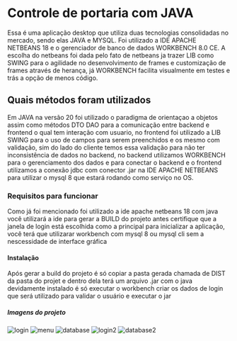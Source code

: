 # Controle de portaria com JAVA
Essa é uma aplicação desktop que utiliza duas tecnologias consolidadas no mercado, sendo elas JAVA e MYSQL.
Foi utilizado a IDE APACHE NETBEANS 18 e o gerenciador de banco de dados WORKBENCH 8.0 CE. A escolha do netbeans foi dada pelo fato de netbeans ja trazer LIB como SWING para o agilidade no desenvolvimento de frames e customização de frames através de herança,
já WORKBENCH facilita visualmente em testes e trás a opção de menos código.
## Quais métodos foram utilizados
Em JAVA na versão 20 foi utilizado o paradigma de orientaçao a objetos assim como métodos DTO DAO para a comunicação entre backend e
frontend o qual tem interação com usuario, no frontend foi utilizado a LIB SWING para o uso de campos para serem preenchidos e os 
mesmo com validação, sim do lado do cliente temos essa validação para não ter inconsistência de dados no backend, no backend 
utilizamos WORKBENCH para o gerenciamento dos dados e para conectar o backend e o frontend utilizamos a conexão jdbc com conector .jar
na IDE APACHE NETBEANS para utilizar o mysql 8 que estará rodando como serviço no OS.
### Requisitos para funcionar 
Como já foi mencionado foi utilizado a ide apache netbeans 18 com java você utilizará a ide para gerar a BUILD do projeto antes certifique que a janela de login está escolhida como a principal para inicializar a aplicação, você terá que utilizarar workbench com mysql 8 ou mysql cli sem a nescessidade de interface gráfica 
#### Instalação
Após gerar a build do projeto é só copiar a pasta gerada chamada de DIST da pasta do projet e dentro dela terá um arquivo .jar com o java devidamente instalado
é só executar o workbench criar os dados de login que será utilizado para validar o usuário e executar o jar

##### Imagens do projeto
![login](https://github.com/LeandroMeca/-concierge-control/assets/83671192/0ebc34e0-da83-4de2-93ae-ec43ed03e586)
![menu](https://github.com/LeandroMeca/-concierge-control/assets/83671192/dda2fdee-704e-4e1a-b4d7-f1faa4b58c22)
![database](https://github.com/LeandroMeca/-concierge-control/assets/83671192/3bfd85e7-f6bc-4ea7-a4b6-1296ae4e24c4)
![login2](https://github.com/LeandroMeca/-concierge-control/assets/83671192/eb0ac1b5-62f8-4225-98a9-f207d6ffff19)
![database2](https://github.com/LeandroMeca/-concierge-control/assets/83671192/cf9a48eb-6e96-48aa-ae4f-301560f21465)
